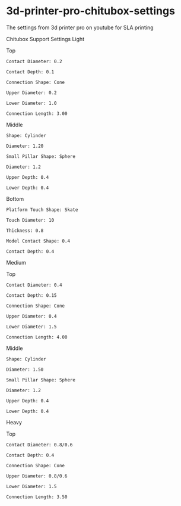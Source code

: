 # 3d-printer-pro-chitubox-settings
The settings from 3d printer pro on youtube for SLA printing

Chitubox Support Settings
Light

Top

	Contact Diameter: 0.2

	Contact Depth: 0.1

	Connection Shape: Cone

	Upper Diameter: 0.2

	Lower Diameter: 1.0

	Connection Length: 3.00

	

Middle

	Shape: Cylinder

	Diameter: 1.20

	Small Pillar Shape: Sphere

	Diameter: 1.2

	Upper Depth: 0.4

	Lower Depth: 0.4



Bottom

	Platform Touch Shape: Skate

	Touch Diameter: 10

	Thickness: 0.8

	Model Contact Shape: 0.4

	Contact Depth: 0.4

	

Medium

Top

	Contact Diameter: 0.4

	Contact Depth: 0.15

	Connection Shape: Cone

	Upper Diameter: 0.4

	Lower Diameter: 1.5

	Connection Length: 4.00

	

Middle

	Shape: Cylinder

	Diameter: 1.50

	Small Pillar Shape: Sphere

	Diameter: 1.2

	Upper Depth: 0.4

	Lower Depth: 0.4



Heavy

Top

	Contact Diameter: 0.8/0.6

	Contact Depth: 0.4

	Connection Shape: Cone

	Upper Diameter: 0.8/0.6

	Lower Diameter: 1.5

	Connection Length: 3.50

